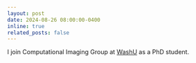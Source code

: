 ```yaml
---
layout: post
date: 2024-08-26 08:00:00-0400
inline: true
related_posts: false
---
```


I join Computational Imaging Group at [WashU](https://cigroup.wustl.edu/) as a PhD student.
